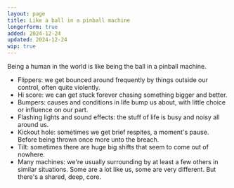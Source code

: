 ```yaml
---
layout: page
title: Like a ball in a pinball machine
longerform: true
added: 2024-12-24
updated: 2024-12-24
wip: true
---
```


Being a human in the world is like being the ball in a pinball machine.

- Flippers: we get bounced around frequently by things outside our control, often quite violently.
- Hi score: we can get stuck forever chasing something bigger and better.
- Bumpers: causes and conditions in life bump us about, with little choice or influence on our part.
- Flashing lights and sound effects: the stuff of life is busy and noisy all around us.
- Kickout hole: sometimes we get brief respites, a moment's pause. Before being thrown once more unto the breach.
- Tilt: sometimes there are huge big shifts that seem to come out of nowhere.
- Many machines: we're usually surrounding by at least a few others in similar situations. Some are a lot like us, some are very different. But there's a shared, deep, core.